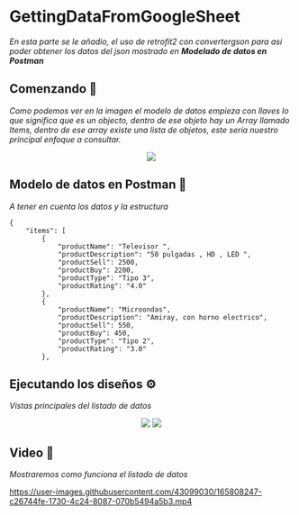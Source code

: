 # GettingDataFromGoogleSheet

_En esta parte se le añadio, el uso de retrofit2 con convertergson para asi poder obtener los datos del json mostrado en **Modelado de datos en Postman**_

## Comenzando 🚀

_Como podemos ver en la imagen el modelo de datos empieza con llaves lo que significa que es un objecto, dentro de ese objeto hay un Array llamado Items, dentro de ese array existe una lista de objetos, este sería nuestro principal enfoque a consultar._

<p align="center">
     <img src="https://i.postimg.cc/m2Pcrrzk/ListData.png"/>
</p>


## Modelo de datos en Postman 📖

_A tener en cuenta los datos y la estructura_

```
{
    "items": [
        {
            "productName": "Televisor ",
            "productDescription": "50 pulgadas , HD , LED ",
            "productSell": 2500,
            "productBuy": 2200,
            "productType": "Tipo 3",
            "productRating": "4.0"
        },
        {
            "productName": "Microondas",
            "productDescription": "Amiray, con horno electrico",
            "productSell": 550,
            "productBuy": 450,
            "productType": "Tipo 2",
            "productRating": "3.0"
        },

```
## Ejecutando los diseños ⚙️

_Vistas principales del listado de datos_

<p align="center">
     <img src="https://i.postimg.cc/4xBNbkhq/Screenshot-1651164348.png"/>
     <img src="https://i.postimg.cc/QMCNf4Qt/Screenshot-1651164353.png"/>
</p>

## Video 📄

_Mostraremos como funciona el listado de datos_

https://user-images.githubusercontent.com/43099030/165808247-c26744fe-1730-4c24-8087-070b5494a5b3.mp4


